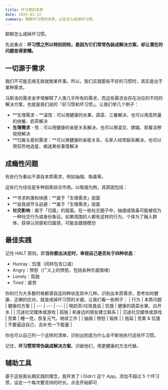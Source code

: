 ```yaml
---
title: 坏习惯的本质
date: 2025-01-22
summary: 聊聊坏习惯的本质，以及怎么戒掉坏习惯。
---
```



聊聊怎么戒掉坏习惯。

先说重点：**坏习惯之所以特别阴险，是因为它们常常伪装成解决方案，却让潜在的问题变得更糟。**

## 一切源于需求

我们不可能无缘无故就做某件事。所以，我们实践那些不好的习惯时，其实是出于某种需求。

马斯洛的需求金字塔解释了人类几乎所有的需求，而这些需求会存在对应的不同的解决方案，也就是我们说的「好习惯和坏习惯」。让我们举几个例子：
- **生理需求 - **温饱：可以用健康的水果、蔬菜、三餐解决，也可以用高热量的快餐、奶茶解决
- **生理需求** - 性：可以用健康的亲密关系解决，也可以用滥交、嫖娼、观看淫秽视频解决
- **归属与爱的需求：**可以用健康的亲密关系、与家人经常联系解决，也可以用狂热地追星、痴迷某些事情解决

## 成瘾性问题

有些行为看似不源自本质需求，例如抽烟、吸毒等。

这些行为往往是多种因素综合作用。以吸烟为例，其原因包括：
- **寻求刺激和快感：**属于「生理需求」层面
- **自我调节与逃避：**属于「生理需求」层面
- **社交影响**：属于「归属」的层面。在一些社交圈子中，抽烟或吸毒可能被视为一种社交行为或身份象征。如果周围的人都有这样的行为，个体为了融入群体、获得认同感和归属感，可能会跟随模仿

## 最佳实践

记住 HALT 原则。即**当你要出决定时，审视自己是否处于四种状态**：
- Hunray：饥饿（同样包含口渴）
- Angry：愤怒（广义上的愤怒，包括各种负面情绪）
- Lonely：孤独
- Tired：疲劳

你的行为大多数时候都源自这四种状态其中几种。识别出本质需求，思考如何健康、正确的应对，就是戒掉坏习惯的关键。让我们看一些例子：
| 行为 |  本质问题 |  健康的方案 | 
| --- | --- | --- |
| 喝奶茶/垃圾食品 |  饥饿 |  健康的蔬菜水果、白开水 | 
| 沉迷社交媒体或游戏 |  孤独 |  和身边的朋友建立联系 | 
| 沉迷社交媒体或游戏 |  劳累 |  睡一觉，恢复元气，继续工作 | 
| 抽烟 |  愤怒 |  锻炼 | 
| 拖延 |  劳累 & 饥饿 |  不要逼迫自己，去补充一下能量 | 

你也可以自己列一个这样的清单，识别出到底为什么会不断地执行这些坏习惯。

记住，**坏习惯常常伪装成解决方案**。识破他们，用更健康的方法代替。

## 辅助工具

基于这些我长期实践的理念，我开发了 I Didn't 这个 App。添加不超过 5 个坏习惯，设定一个每次要坚持的时长，点击开始即可
